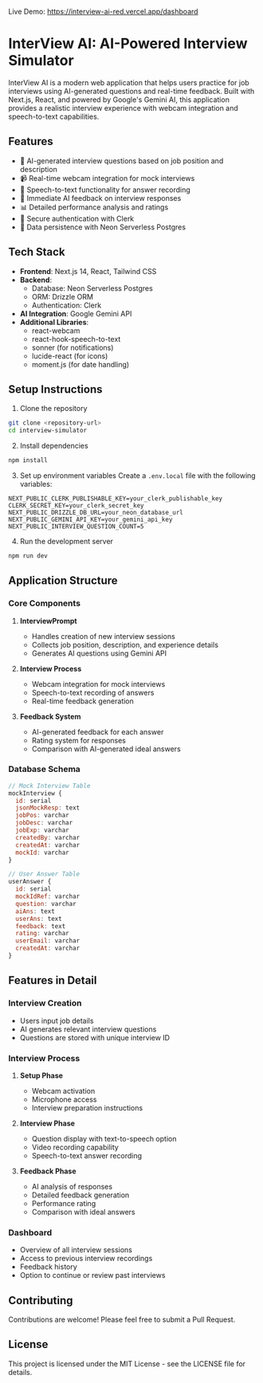 Live Demo: https://interview-ai-red.vercel.app/dashboard

# InterView AI: AI-Powered Interview Simulator

InterView AI is a modern web application that helps users practice for job interviews using AI-generated questions and real-time feedback. Built with Next.js, React, and powered by Google's Gemini AI, this application provides a realistic interview experience with webcam integration and speech-to-text capabilities.

## Features

- 🤖 AI-generated interview questions based on job position and description
- 📹 Real-time webcam integration for mock interviews
- 🎤 Speech-to-text functionality for answer recording
- 💬 Immediate AI feedback on interview responses
- 📊 Detailed performance analysis and ratings
- 🔐 Secure authentication with Clerk
- 💾 Data persistence with Neon Serverless Postgres

## Tech Stack

- **Frontend**: Next.js 14, React, Tailwind CSS
- **Backend**: 
  - Database: Neon Serverless Postgres
  - ORM: Drizzle ORM
  - Authentication: Clerk
- **AI Integration**: Google Gemini API
- **Additional Libraries**:
  - react-webcam
  - react-hook-speech-to-text
  - sonner (for notifications)
  - lucide-react (for icons)
  - moment.js (for date handling)

## Setup Instructions

1. Clone the repository
```bash
git clone <repository-url>
cd interview-simulator
```

2. Install dependencies
```bash
npm install
```

3. Set up environment variables
Create a `.env.local` file with the following variables:
```env
NEXT_PUBLIC_CLERK_PUBLISHABLE_KEY=your_clerk_publishable_key
CLERK_SECRET_KEY=your_clerk_secret_key
NEXT_PUBLIC_DRIZZLE_DB_URL=your_neon_database_url
NEXT_PUBLIC_GEMINI_API_KEY=your_gemini_api_key
NEXT_PUBLIC_INTERVIEW_QUESTION_COUNT=5
```

4. Run the development server
```bash
npm run dev
```

## Application Structure

### Core Components

1. **InterviewPrompt**
   - Handles creation of new interview sessions
   - Collects job position, description, and experience details
   - Generates AI questions using Gemini API

2. **Interview Process**
   - Webcam integration for mock interviews
   - Speech-to-text recording of answers
   - Real-time feedback generation

3. **Feedback System**
   - AI-generated feedback for each answer
   - Rating system for responses
   - Comparison with AI-generated ideal answers

### Database Schema

```javascript
// Mock Interview Table
mockInterview {
  id: serial
  jsonMockResp: text
  jobPos: varchar
  jobDesc: varchar
  jobExp: varchar
  createdBy: varchar
  createdAt: varchar
  mockId: varchar
}

// User Answer Table
userAnswer {
  id: serial
  mockIdRef: varchar
  question: varchar
  aiAns: text
  userAns: text
  feedback: text
  rating: varchar
  userEmail: varchar
  createdAt: varchar
}
```

## Features in Detail

### Interview Creation
- Users input job details
- AI generates relevant interview questions
- Questions are stored with unique interview ID

### Interview Process
1. **Setup Phase**
   - Webcam activation
   - Microphone access
   - Interview preparation instructions

2. **Interview Phase**
   - Question display with text-to-speech option
   - Video recording capability
   - Speech-to-text answer recording

3. **Feedback Phase**
   - AI analysis of responses
   - Detailed feedback generation
   - Performance rating
   - Comparison with ideal answers

### Dashboard
- Overview of all interview sessions
- Access to previous interview recordings
- Feedback history
- Option to continue or review past interviews

## Contributing

Contributions are welcome! Please feel free to submit a Pull Request.

## License

This project is licensed under the MIT License - see the LICENSE file for details.
